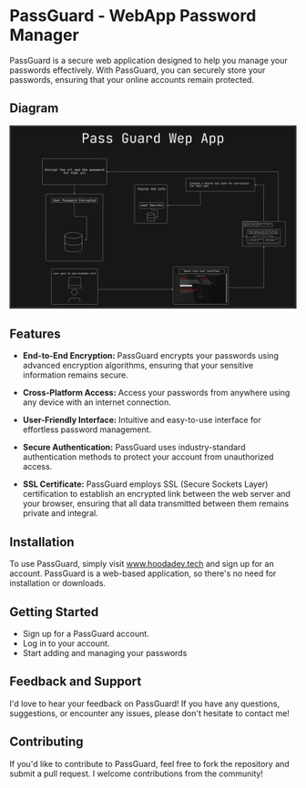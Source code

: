 
# PassGuard - WebApp Password Manager

PassGuard is a secure web application designed to help you manage your passwords effectively. With PassGuard, you can securely store your passwords, ensuring that your online accounts remain protected.

## Diagram
![Diagram](imgs/diagram.png)

## Features

- **End-to-End Encryption:** PassGuard encrypts your passwords using advanced encryption algorithms, ensuring that your sensitive information remains secure.
- **Cross-Platform Access:** Access your passwords from anywhere using any device with an internet connection.
- **User-Friendly Interface:** Intuitive and easy-to-use interface for effortless password management.


- **Secure Authentication:** PassGuard uses industry-standard authentication methods to protect your account from unauthorized access.

- **SSL Certificate:** PassGuard employs SSL (Secure Sockets Layer) certification to establish an encrypted link between the web server and your browser, ensuring that all data transmitted between them remains private and integral.




## Installation
To use PassGuard, simply visit www.hoodadev.tech and sign up for an account. PassGuard is a web-based application, so there's no need for installation or downloads.

## Getting Started

- Sign up for a PassGuard account.
- Log in to your account.
- Start adding and managing your passwords

## Feedback and Support
I'd love to hear your feedback on PassGuard! If you have any questions, suggestions, or encounter any issues, please don't hesitate to contact me!
## Contributing

If you'd like to contribute to PassGuard, feel free to fork the repository and submit a pull request. I
welcome contributions from the community!
